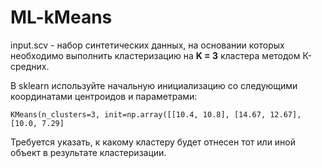 # ML-kMeans

input.scv - набор синтетических данных, на основании которых необходимо выполнить кластеризацию на **K = 3** кластера методом К-средних.

В sklearn используйте начальную инициализацию со следующими координатами центроидов и параметрами:
```
KMeans(n_clusters=3, init=np.array([[10.4, 10.8], [14.67, 12.67], [10.0, 7.29]
```
Требуется указать, к какому кластеру будет отнесен тот или иной объект в результате кластеризации.
